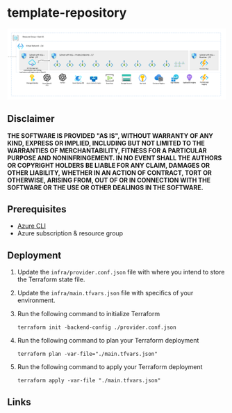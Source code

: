 # template-repository

![architecture](./.img/architecture.png)

## Disclaimer

**THE SOFTWARE IS PROVIDED "AS IS", WITHOUT WARRANTY OF ANY KIND, EXPRESS OR IMPLIED, INCLUDING BUT NOT LIMITED TO THE WARRANTIES OF MERCHANTABILITY, FITNESS FOR A PARTICULAR PURPOSE AND NONINFRINGEMENT. IN NO EVENT SHALL THE AUTHORS OR COPYRIGHT HOLDERS BE LIABLE FOR ANY CLAIM, DAMAGES OR OTHER LIABILITY, WHETHER IN AN ACTION OF CONTRACT, TORT OR OTHERWISE, ARISING FROM, OUT OF OR IN CONNECTION WITH THE SOFTWARE OR THE USE OR OTHER DEALINGS IN THE SOFTWARE.**

## Prerequisites

- [Azure CLI](https://docs.microsoft.com/en-us/cli/azure/install-azure-cli)
- Azure subscription & resource group

## Deployment

1. Update the `infra/provider.conf.json` file with where you intend to store the Terraform state file.
1. Update the `infra/main.tfvars.json` file with specifics of your environment.
1. Run the following command to initialize Terraform

    ```shell
    terraform init -backend-config ./provider.conf.json
    ```

1. Run the following command to plan your Terraform deployment

    ```shell
    terraform plan -var-file="./main.tfvars.json"
    ```

1. Run the following command to apply your Terraform deployment

    ```shell
    terraform apply -var-file "./main.tfvars.json"
    ```

## Links

